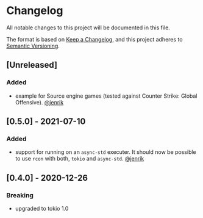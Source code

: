 # Changelog

All notable changes to this project will be documented in this file.

The format is based on [Keep a Changelog](https://keepachangelog.com/en/1.1.0/),
and this project adheres to [Semantic Versioning](https://semver.org/spec/v2.0.0.html).

## [Unreleased]

### Added
- example for Source engine games (tested against Counter Strike: Global Offensive). [@jenrik](https://github.com/jenrik)

## [0.5.0] - 2021-07-10

### Added
- support for running on an `async-std` executer. It should now be possible to use `rcon` with both, `tokio` and `async-std`. [@jenrik](https://github.com/jenrik)

## [0.4.0] - 2020-12-26

### Breaking
- upgraded to tokio 1.0
